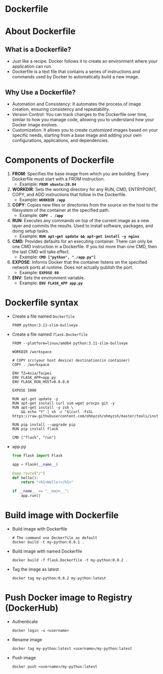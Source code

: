 # Dockerfile

# About Dockerfile

## **What is a Dockerfile?**

- Just like a recipe. Docker follows it to create an environment where your application can run.
- Dockerfile is a text file that contains a series of instructions and commands used by Docker to automatically build a new image.

## **Why Use a Dockerfile?**

- Automation and Consistency: It automates the process of image creation, ensuring consistency and repeatability.
- Version Control: You can track changes to the Dockerfile over time, similar to how you manage code, allowing you to understand how your Docker image evolves.
- Customization: It allows you to create customized images based on your specific needs, starting from a base image and adding your own configurations, applications, and dependencies.

# Components of Dockerfile

1. **FROM**: Specifies the base image from which you are building. Every Dockerfile must start with a FROM instruction.
    - Example: **`FROM ubuntu:20.04`**
2. **WORKDIR**: Sets the working directory for any RUN, CMD, ENTRYPOINT, COPY, and ADD instructions that follow in the Dockerfile.
    - Example: **`WORKDIR /app`**
3. **COPY**: Copies new files or directories from the source on the host to the filesystem of the container at the specified path.
    - Example: **`COPY . /app`**
4. **RUN**: Executes any commands on top of the current image as a new layer and commits the results. Used to install software, packages, and doing setup tasks.
    - Example: **`RUN apt-get update && apt-get install -y nginx`**
5. **CMD**: Provides defaults for an executing container. There can only be one CMD instruction in a Dockerfile. If you list more than one CMD, then the last CMD will take effect.
    - Example: **`CMD ["python", "./app.py"]`**
6. **EXPOSE**: Informs Docker that the container listens on the specified network ports at runtime. Does not actually publish the port.
    - Example: **`EXPOSE 80`**
7. **ENV**: Sets the environment variable.
    - Example: **`ENV FLASK_APP app.py`**

# Dockerfile syntax

- Create a file named `Dockerfile`
    
    ```docker
    FROM python:3.11-slim-bullseye
    ```
    
- Create a file named `flask.Dockerfile`
    
    ```docker
    FROM --platform=linux/amd64 python:3.11-slim-bullseye
    
    WORKDIR /workspace
    
    # COPY src(your host device) destination(in container)
    COPY . /workspace
    
    ENV TZ=Asia/Taipei
    ENV FLASK_APP=app.py
    ENV FLASK_RUN_HOST=0.0.0.0
    
    EXPOSE 5000
    
    RUN apt-get update -y
    RUN apt-get install curl vim wget procps git -y
    RUN apt-get install -y zsh \
        && echo "Y" | sh -c "$(curl -fsSL https://raw.githubusercontent.com/ohmyzsh/ohmyzsh/master/tools/install.sh)"
    
    RUN pip install --upgrade pip
    RUN pip install flask
    
    CMD ["flask", "run"]
    ```
    
- app.py
    
    ```python
    from flask import Flask
    
    app = Flask(__name__)
    
    @app.route("/")
    def hello():
        return "<h1>Hello!</h1>"
    
    if __name__ == "__main__":
        app.run()
    ```
    

# Build image with Dockerfile

- Build image with Dockerfile
    
    ```docker
    # The command use Dockerfile as default
    docker build -t my-python:0.0.1 .
    ```
    
- Build image with named Dockerfile
    
    ```docker
    docker build -f flask.Dockerfile -t my-python:0.0.2 .
    ```
    
- Tag the image as latest
    
    ```docker
    docker tag my-python:0.0.2 my-python:latest
    ```
    

# Push Docker image to Registry (DockerHub)

- Authenticate
    
    ```docker
    docker login -u <username>
    ```
    
- Rename image
    
    ```docker
    docker tag my-python:latest <username>/my-python:latest
    ```
    
- Push image
    
    ```docker
    docker push <username>/my-python:latest
    ```